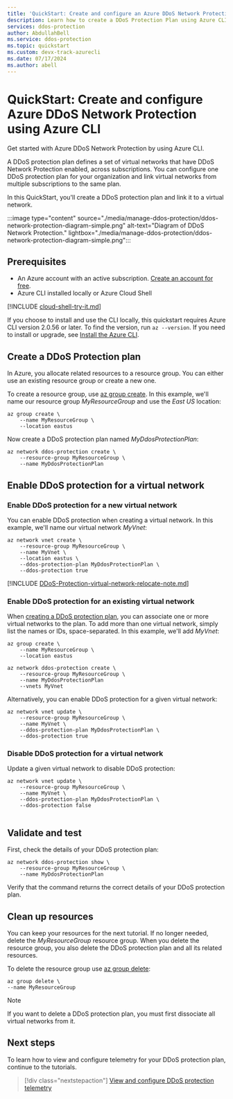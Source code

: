 ```yaml
---
title: 'QuickStart: Create and configure an Azure DDoS Network Protection plan - Azure CLI'
description: Learn how to create a DDoS Protection Plan using Azure CLI
services: ddos-protection
author: AbdullahBell
ms.service: ddos-protection
ms.topic: quickstart
ms.custom: devx-track-azurecli
ms.date: 07/17/2024
ms.author: abell
---
```

# QuickStart: Create and configure Azure DDoS Network Protection using Azure CLI

Get started with Azure DDoS Network Protection by using Azure CLI.

A DDoS protection plan defines a set of virtual networks that have DDoS Network Protection enabled, across subscriptions. You can configure one DDoS protection plan for your organization and link virtual networks from multiple subscriptions to the same plan.

In this QuickStart, you'll create a DDoS protection plan and link it to a virtual network.

:::image type="content" source="./media/manage-ddos-protection/ddos-network-protection-diagram-simple.png" alt-text="Diagram of DDoS Network Protection." lightbox="./media/manage-ddos-protection/ddos-network-protection-diagram-simple.png":::

## Prerequisites

- An Azure account with an active subscription. [Create an account for free](https://azure.microsoft.com/free/?WT.mc_id=A261C142F).
- Azure CLI installed locally or Azure Cloud Shell

[!INCLUDE [cloud-shell-try-it.md](~/reusable-content/ce-skilling/azure/includes/cloud-shell-try-it.md)]

If you choose to install and use the CLI locally, this quickstart requires Azure CLI version 2.0.56 or later. To find the version, run `az --version`. If you need to install or upgrade, see [Install the Azure CLI]( /cli/azure/install-azure-cli).

## Create a DDoS Protection plan

In Azure, you allocate related resources to a resource group. You can either use an existing resource group or create a new one.

To create a resource group, use [az group create](/cli/azure/group#az-group-create). In this example, we'll name our resource group _MyResourceGroup_ and use the _East US_ location:

```azurecli-interactive
az group create \
    --name MyResourceGroup \
    --location eastus
```

Now create a DDoS protection plan named _MyDdosProtectionPlan_:

```azurecli-interactive
az network ddos-protection create \
    --resource-group MyResourceGroup \
    --name MyDdosProtectionPlan
```

## Enable DDoS protection for a virtual network

### Enable DDoS protection for a new virtual network

You can enable DDoS protection when creating a virtual network. In this example, we'll name our virtual network _MyVnet_: 

```azurecli-interactive
az network vnet create \
    --resource-group MyResourceGroup \
    --name MyVnet \
    --location eastus \
    --ddos-protection-plan MyDdosProtectionPlan \
    --ddos-protection true
```

[!INCLUDE [DDoS-Protection-virtual-network-relocate-note.md](../../includes/DDoS-Protection-virtual-network-relocate-note.md)]

### Enable DDoS protection for an existing virtual network

When [creating a DDoS protection plan](#create-a-ddos-protection-plan), you can associate one or more virtual networks to the plan. To add more than one virtual network, simply list the names or IDs, space-separated. In this example, we'll add _MyVnet_:

```azurecli-interactive
az group create \
    --name MyResourceGroup \
    --location eastus

az network ddos-protection create \
    --resource-group MyResourceGroup \
    --name MyDdosProtectionPlan 
    --vnets MyVnet
```

Alternatively, you can enable DDoS protection for a given virtual network:

```azurecli-interactive
az network vnet update \
    --resource-group MyResourceGroup \
    --name MyVnet \
    --ddos-protection-plan MyDdosProtectionPlan \
    --ddos-protection true
```

### Disable DDoS protection for a virtual network

Update a given virtual network to disable DDoS protection:

```azurecli-interactive
az network vnet update \
    --resource-group MyResourceGroup \
    --name MyVnet \
    --ddos-protection-plan MyDdosProtectionPlan \
    --ddos-protection false
    
```

## Validate and test

First, check the details of your DDoS protection plan:

```azurecli-interactive
az network ddos-protection show \
    --resource-group MyResourceGroup \
    --name MyDdosProtectionPlan
```

Verify that the command returns the correct details of your DDoS protection plan.

## Clean up resources

You can keep your resources for the next tutorial. If no longer needed, delete the _MyResourceGroup_ resource group. When you delete the resource group, you also delete the DDoS protection plan and all its related resources.

To delete the resource group use [az group delete](/cli/azure/group#az-group-delete):

```azurecli-interactive
az group delete \
--name MyResourceGroup 
```

> [!NOTE]
> If you want to delete a DDoS protection plan, you must first dissociate all virtual networks from it.

## Next steps

To learn how to view and configure telemetry for your DDoS protection plan, continue to the tutorials.

> [!div class="nextstepaction"]
> [View and configure DDoS protection telemetry](telemetry.md)
